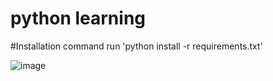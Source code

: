 # python learning

#Installation command
run 'python install -r requirements.txt'

![image](https://user-images.githubusercontent.com/84832408/119611028-bfd8ed00-bdbf-11eb-8272-dc40b6582667.png)
